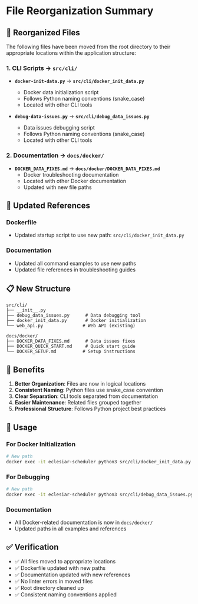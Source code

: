 # File Reorganization Summary

## 📁 Reorganized Files

The following files have been moved from the root directory to their appropriate locations within the application structure:

### 1. CLI Scripts → `src/cli/`

- **`docker-init-data.py`** → **`src/cli/docker_init_data.py`**
  - Docker data initialization script
  - Follows Python naming conventions (snake_case)
  - Located with other CLI tools

- **`debug-data-issues.py`** → **`src/cli/debug_data_issues.py`**
  - Data issues debugging script
  - Follows Python naming conventions (snake_case)
  - Located with other CLI tools

### 2. Documentation → `docs/docker/`

- **`DOCKER_DATA_FIXES.md`** → **`docs/docker/DOCKER_DATA_FIXES.md`**
  - Docker troubleshooting documentation
  - Located with other Docker documentation
  - Updated with new file paths

## 🔄 Updated References

### Dockerfile
- Updated startup script to use new path: `src/cli/docker_init_data.py`

### Documentation
- Updated all command examples to use new paths
- Updated file references in troubleshooting guides

## 📋 New Structure

```
src/cli/
├── __init__.py
├── debug_data_issues.py      # Data debugging tool
├── docker_init_data.py       # Docker initialization
└── web_api.py               # Web API (existing)

docs/docker/
├── DOCKER_DATA_FIXES.md      # Data issues fixes
├── DOCKER_QUICK_START.md     # Quick start guide
└── DOCKER_SETUP.md          # Setup instructions
```

## 🎯 Benefits

1. **Better Organization**: Files are now in logical locations
2. **Consistent Naming**: Python files use snake_case convention
3. **Clear Separation**: CLI tools separated from documentation
4. **Easier Maintenance**: Related files grouped together
5. **Professional Structure**: Follows Python project best practices

## 🚀 Usage

### For Docker Initialization
```bash
# New path
docker exec -it eclesiar-scheduler python3 src/cli/docker_init_data.py
```

### For Debugging
```bash
# New path
docker exec -it eclesiar-scheduler python3 src/cli/debug_data_issues.py
```

### Documentation
- All Docker-related documentation is now in `docs/docker/`
- Updated paths in all examples and references

## ✅ Verification

- ✅ All files moved to appropriate locations
- ✅ Dockerfile updated with new paths
- ✅ Documentation updated with new references
- ✅ No linter errors in moved files
- ✅ Root directory cleaned up
- ✅ Consistent naming conventions applied
